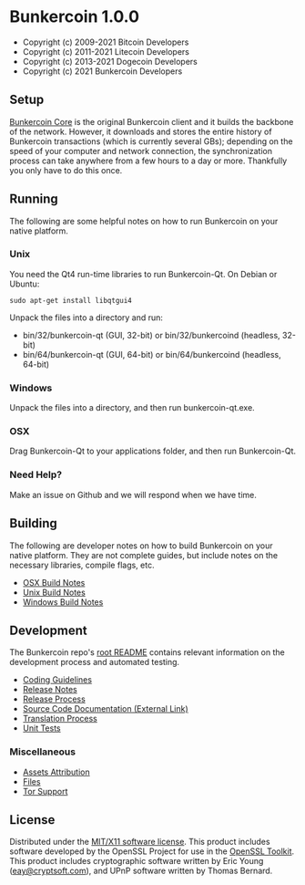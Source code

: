 Bunkercoin 1.0.0
=====================

* Copyright (c) 2009-2021 Bitcoin Developers
* Copyright (c) 2011-2021 Litecoin Developers
* Copyright (c) 2013-2021 Dogecoin Developers
* Copyright (c) 2021 Bunkercoin Developers



Setup
---------------------
[Bunkercoin Core](http://bunkercoin.com/en/download) is the original Bunkercoin client and it builds the backbone of the network. However, it downloads and stores the entire history of Bunkercoin transactions (which is currently several GBs); depending on the speed of your computer and network connection, the synchronization process can take anywhere from a few hours to a day or more. Thankfully you only have to do this once.

Running
---------------------
The following are some helpful notes on how to run Bunkercoin on your native platform. 

### Unix

You need the Qt4 run-time libraries to run Bunkercoin-Qt. On Debian or Ubuntu:

	sudo apt-get install libqtgui4

Unpack the files into a directory and run:

- bin/32/bunkercoin-qt (GUI, 32-bit) or bin/32/bunkercoind (headless, 32-bit)
- bin/64/bunkercoin-qt (GUI, 64-bit) or bin/64/bunkercoind (headless, 64-bit)



### Windows

Unpack the files into a directory, and then run bunkercoin-qt.exe.

### OSX

Drag Bunkercoin-Qt to your applications folder, and then run Bunkercoin-Qt.

### Need Help?

Make an issue on Github and we will respond when we have time.

Building
---------------------
The following are developer notes on how to build Bunkercoin on your native platform. They are not complete guides, but include notes on the necessary libraries, compile flags, etc.

- [OSX Build Notes](build-osx.md)
- [Unix Build Notes](build-unix.md)
- [Windows Build Notes](build-msw.md)

Development
---------------------
The Bunkercoin repo's [root README](https://github.com/bunkercoin/bunkercoin/blob/master/README.md) contains relevant information on the development process and automated testing.

- [Coding Guidelines](coding.md)
- [Release Notes](release-notes.md)
- [Release Process](release-process.md)
- [Source Code Documentation (External Link)](https://dev.visucore.com/bitcoin/doxygen/)
- [Translation Process](translation_process.md)
- [Unit Tests](unit-tests.md)

### Miscellaneous
- [Assets Attribution](assets-attribution.md)
- [Files](files.md)
- [Tor Support](tor.md)

License
---------------------
Distributed under the [MIT/X11 software license](http://www.opensource.org/licenses/mit-license.php).
This product includes software developed by the OpenSSL Project for use in the [OpenSSL Toolkit](http://www.openssl.org/). This product includes
cryptographic software written by Eric Young ([eay@cryptsoft.com](mailto:eay@cryptsoft.com)), and UPnP software written by Thomas Bernard.
